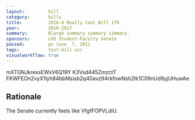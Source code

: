 ```yaml
---
layout:         bill
category:       bills
title:          2016-6 Really Cool Bill 176
year:           2016-2017
summary:        Blargh summary summary simmary.
sponsors:       LHS Student-Faculty Senate
passed:         pn June  7, 2011
tags:           test-bill uzr
visualworkflow: true
---
```



mXTGNJkrexsEWxV6Q19Y K3Vsd445ZmzctT FKWFEOn2vyX1lyh84bbMsisb2q40avz94rkfowNsh2Ik1C09nUd9yjUHuwAe 




Rationale
---------
The Senate currently feels like VfgfFOPVLdiU.
